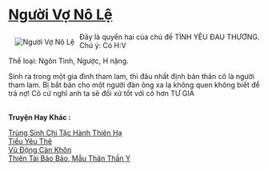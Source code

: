 <a href="https://utruyen.com/nguoi-vo-no-le/21952/" title="Người Vợ Nô Lệ"><h1>Người Vợ Nô Lệ</h1></a><div style="display:table"><img align="right" style="float: left; padding: 10px;" src="https://utruyen.com/images/story/200x260/nguoi-vo-no-le.jpg" alt="Người Vợ Nô Lệ">Đây là quyển hai của chủ đề TÌNH YÊU ĐAU THƯƠNG. Chú ý: Có H:V <p></p>Thể loại: Ngôn Tình, Ngược, H nặng.<p></p>Sinh ra trong một gia đình tham lam, thì đâu nhất định bản thân cô là người tham lam. Bị bắt bán cho một người đàn ông xa lạ không quen không biết để trả nợ! Cô cứ nghĩ anh ta sẽ đối xử tốt với cô hơn TƯ GIA</div><p><br><b>Truyện Hay Khác :</b></p><a href="https://utruyen.com/trung-sinh-chi-tac-hanh-thien-ha/11495/" alt="Trùng Sinh Chi Tặc Hành Thiên Hạ">Trùng Sinh Chi Tặc Hành Thiên Hạ</a><br/><a href="https://truyenngontinhay.wordpress.com/2019/10/03/tieu-yeu-the/" alt="Tiểu Yêu Thê">Tiểu Yêu Thê</a><br/><a href="https://github.com/quanluxury/truyenhot/tree/master/truyenhay/1842/" alt="Vũ Động Càn Khôn">Vũ Động Càn Khôn</a><br/><a href="https://www.flickr.com/photos/184340401@N07/48818639308/" alt="Thiên Tài Bảo Bảo, Mẫu Thân Thần Y">Thiên Tài Bảo Bảo, Mẫu Thân Thần Y</a><br/>